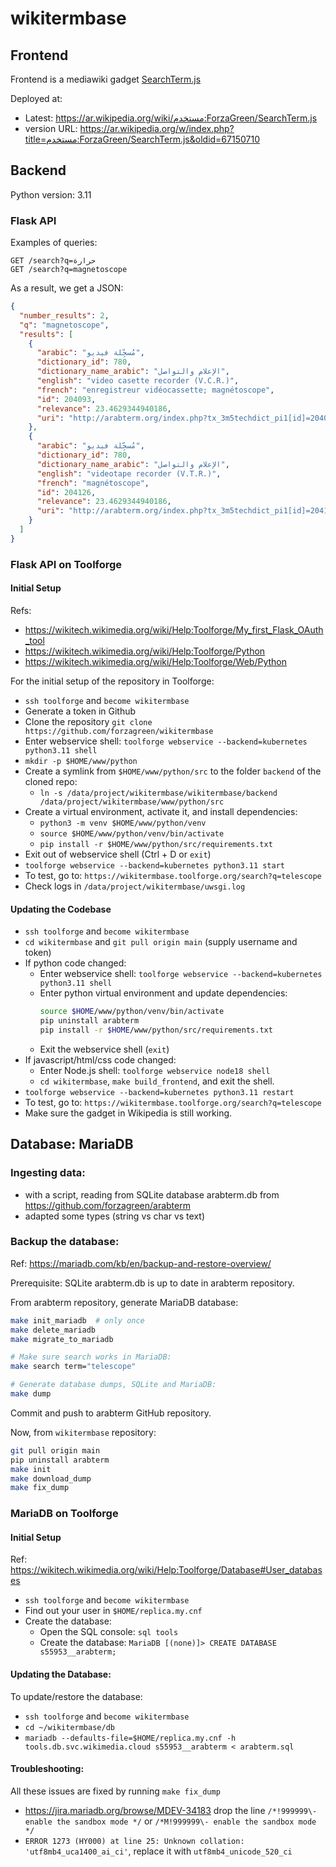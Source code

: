 # wikitermbase

## Frontend

Frontend is a mediawiki gadget [SearchTerm.js](SearchTerm.js)

Deployed at: 
- Latest: https://ar.wikipedia.org/wiki/مستخدم:ForzaGreen/SearchTerm.js
- version URL: https://ar.wikipedia.org/w/index.php?title=مستخدم:ForzaGreen/SearchTerm.js&oldid=67150710


## Backend

Python version: 3.11

### Flask API

Examples of queries:

```
GET /search?q=حرارة
GET /search?q=magnetoscope
```

As a result, we get a JSON:

```json
{
  "number_results": 2,
  "q": "magnetoscope",
  "results": [
    {
      "arabic": "مُسجِّلة فيديو",
      "dictionary_id": 780,
      "dictionary_name_arabic": "الإعلام والتواصل",
      "english": "video casette recorder (V.C.R.)",
      "french": "enregistreur vidéocassette; magnétoscope",
      "id": 204093,
      "relevance": 23.4629344940186,
      "uri": "http://arabterm.org/index.php?tx_3m5techdict_pi1[id]=204093"
    },
    {
      "arabic": "مُسجِّلة فيديو",
      "dictionary_id": 780,
      "dictionary_name_arabic": "الإعلام والتواصل",
      "english": "videotape recorder (V.T.R.)",
      "french": "magnétoscope",
      "id": 204126,
      "relevance": 23.4629344940186,
      "uri": "http://arabterm.org/index.php?tx_3m5techdict_pi1[id]=204126"
    }
  ]
}
```


### Flask API on Toolforge

#### Initial Setup

Refs:
- https://wikitech.wikimedia.org/wiki/Help:Toolforge/My_first_Flask_OAuth_tool
- https://wikitech.wikimedia.org/wiki/Help:Toolforge/Python
- https://wikitech.wikimedia.org/wiki/Help:Toolforge/Web/Python

For the initial setup of the repository in Toolforge:
- `ssh toolforge` and `become wikitermbase`
- Generate a token in Github
- Clone the repository `git clone https://github.com/forzagreen/wikitermbase`
- Enter webservice shell: `toolforge webservice --backend=kubernetes python3.11 shell`
- `mkdir -p $HOME/www/python`
- Create a symlink from `$HOME/www/python/src` to the folder `backend` of the cloned repo:
  - `ln -s /data/project/wikitermbase/wikitermbase/backend /data/project/wikitermbase/www/python/src`
- Create a virtual environment, activate it, and install dependencies:
  - `python3 -m venv $HOME/www/python/venv`
  - `source $HOME/www/python/venv/bin/activate`
  - `pip install -r $HOME/www/python/src/requirements.txt`
- Exit out of webservice shell (Ctrl + D or `exit`)
- `toolforge webservice --backend=kubernetes python3.11 start`
- To test, go to: `https://wikitermbase.toolforge.org/search?q=telescope`
- Check logs in `/data/project/wikitermbase/uwsgi.log`

#### Updating the Codebase

- `ssh toolforge` and `become wikitermbase`
- `cd wikitermbase` and `git pull origin main` (supply username and token)
- If python code changed:
  - Enter webservice shell: `toolforge webservice --backend=kubernetes python3.11 shell`
  - Enter python virtual environment and update dependencies:
    ```sh
    source $HOME/www/python/venv/bin/activate
    pip uninstall arabterm
    pip install -r $HOME/www/python/src/requirements.txt
    ```
  - Exit the webservice shell (`exit`)
- If javascript/html/css code changed:
  - Enter Node.js shell: `toolforge webservice node18 shell`
  - `cd wikitermbase`, `make build_frontend`, and exit the shell.
- `toolforge webservice --backend=kubernetes python3.11 restart`
- To test, go to: `https://wikitermbase.toolforge.org/search?q=telescope`
- Make sure the gadget in Wikipedia is still working.


## Database: MariaDB

### Ingesting data:
- with a script, reading from SQLite database arabterm.db from https://github.com/forzagreen/arabterm
- adapted some types (string vs char vs text)


### Backup the database:

Ref: https://mariadb.com/kb/en/backup-and-restore-overview/

Prerequisite: SQLite arabterm.db is up to date in arabterm repository.

From arabterm repository, generate MariaDB database:

```sh
make init_mariadb  # only once
make delete_mariadb
make migrate_to_mariadb

# Make sure search works in MariaDB:
make search term="telescope"

# Generate database dumps, SQLite and MariaDB:
make dump
```

Commit and push to arabterm GitHub repository.

Now, from `wikitermbase` repository:

```sh
git pull origin main
pip uninstall arabterm
make init
make download_dump
make fix_dump
```


### MariaDB on Toolforge

#### Initial Setup

Ref: https://wikitech.wikimedia.org/wiki/Help:Toolforge/Database#User_databases

- `ssh toolforge` and `become wikitermbase`
- Find out your user in `$HOME/replica.my.cnf`
- Create the database:
  - Open the SQL console: `sql tools`
  - Create the database: `MariaDB [(none)]> CREATE DATABASE s55953__arabterm;`

#### Updating the Database:

To update/restore the database:

- `ssh toolforge` and `become wikitermbase`
- `cd ~/wikitermbase/db`
- `mariadb --defaults-file=$HOME/replica.my.cnf -h tools.db.svc.wikimedia.cloud s55953__arabterm < arabterm.sql`


#### Troubleshooting:

All these issues are fixed by running `make fix_dump`
  - https://jira.mariadb.org/browse/MDEV-34183 drop the line `/*!999999\- enable the sandbox mode */` or `/*M!999999\- enable the sandbox mode */`
  - `ERROR 1273 (HY000) at line 25: Unknown collation: 'utf8mb4_uca1400_ai_ci'`, replace it with `utf8mb4_unicode_520_ci`


